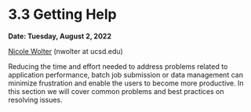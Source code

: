 # 3.3 Getting Help #

**Date: Tuesday, August 2, 2022**

[Nicole Wolter]() (nwolter at ucsd.edu)

Reducing the time and effort needed to address problems related to application performance, batch job submission or data management can minimize frustration and enable the users to become more productive.  In this section we will cover common problems and best practices on resolving issues. 
